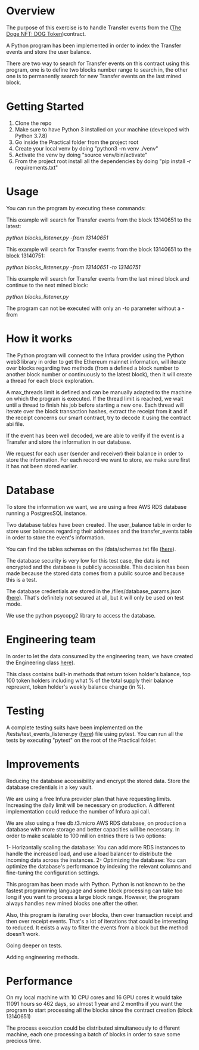 # Overview
The purpose of this exercise is to handle Transfer events from the ([The Doge NFT: DOG Token](https://etherscan.io/address/0xbaac2b4491727d78d2b78815144570b9f2fe8899))contract.

A Python program has been implemented in order to index the Transfer events and store the user balance.

There are two way to search for Transfer events on this contract using this program, one is to define two blocks number range to search in,
the other one is to permanently search for new Transfer events on the last mined block.

# Getting Started

1.	Clone the repo
2.  Make sure to have Python 3 installed on your machine (developed with Python 3.7.8)
3.  Go inside the Practical folder from the project root
4.  Create your local venv by doing "python3 -m venv ./venv"
5.  Activate the venv by doing "source venv/bin/activate"
6.	From the project root install all the dependencies by doing "pip install -r requirements.txt"

# Usage

You can run the program by executing these commands:

This example will search for Transfer events from the block 13140651 to the latest:
    <p><em>python blocks_listener.py -from 13140651</em></p>

This example will search for Transfer events from the block 13140651 to the block 13140751:
    <p><em>python blocks_listener.py -from 13140651 -to 13140751</em></p>

This example will search for Transfer events from the last mined block and continue to the next mined block:
    <p><em>python blocks_listener.py</em></p>

The program can not be executed with only an -to parameter without a -from

# How it works

The Python program will connect to the Infura provider using the Python web3 library in order to get the Ethereum mainnet information, will iterate over blocks regarding two methods 
(from a defined a block number to another block number or continuously to the latest block), then it will create a thread for each block exploration.

A max_threads limit is defined and can be manually adapted to the machine on which the program is executed. If the thread limit is reached,
we wait until a thread to finish his job before starting a new one. Each thread will iterate over the block transaction hashes, extract the receipt from it and
if the receipt concerns our smart contract, try to decode it using the contract abi file. 

If the event has been well decoded, we are able to verify if the event is a Transfer
and store the information in our database.

We request for each user (sender and receiver) their balance in order to store the information. For each record we want to store, we make sure first it has not been stored earlier.

# Database

To store the information we want, we are using a free AWS RDS database running a PostgresSQL instance.

Two database tables have been created. The user_balance table in order to store user balances regarding their addresses and the transfer_events table in order
to store the event's information.

You can find the tables schemas on the /data/schemas.txt file ([here](https://github.com/SkyzoNams/Data-Engineer-Coding-Challenge/blob/main/Practical/data/schemas.txt)).

The database security is very low for this test case, the data is not encrypted and the database is publicly accessible. 
This decision has been made because the stored data comes from a public source and because this is a test.

The database credentials are stored in the /files/database_params.json ([here](https://github.com/SkyzoNams/Data-Engineer-Coding-Challenge/blob/main/Practical/files/database_params.json)). That's definitely not secured at all, but it will only be used on test mode.

We use the python psycopg2 library to access the database.

# Engineering team

In order to let the data consumed by the engineering team, we have created the Engineering class [here](https://github.com/SkyzoNams/Data-Engineer-Coding-Challenge/blob/main/Practical/engineering.py)).

This class contains built-in methods that return token holder's balance, top 100 token holders including what % of the total supply their balance represent, token holder's weekly balance change (in %).

# Testing

A complete testing suits have been implemented on the /tests/test_events_listener.py ([here](https://github.com/SkyzoNams/Data-Engineer-Coding-Challenge/blob/main/Practical/tests/test_events_listener.py)) file using pytest.
You can run all the tests by executing "pytest" on the root of the Practical folder.

# Improvements

Reducing the database accessibility and encrypt the stored data.
Store the database credentials in a key vault.

We are using a free Infura provider plan that have requesting limits. Increasing the daily limit will be necessary on production. 
A different implementation could reduce the number of Infura api call.

We are also using a free db.t3.micro AWS RDS database, on production a database with more storage and better capacities will be necessary.
In order to make scalable to 100 million entries there is two options:

1- Horizontally scaling the database: You can add more RDS instances to handle the increased load, and use a load balancer to distribute the incoming data across the instances.
2- Optimizing the database: You can optimize the database's performance by indexing the relevant columns and fine-tuning the configuration settings.

This program has been made with Python. Python is not known to be the fastest programming language and some block processing can take too long if you want to process a large block range.
However, the program always handles new mined blocks one after the other.

Also, this program is iterating over blocks, then over transaction receipt and then over receipt events. That's a lot of iterations that could be interesting to reduced.
It exists a way to filter the events from a block but the method doesn't work.

Going deeper on tests.

Adding engineering methods.

# Performance

On my local machine with 10 CPU cores and 16 GPU cores it would take 11091 hours so 462 days, so almost 1 year and 2 months if you want the program to start processing all the blocks since the contract creation (block 13140651)

The process execution could be distributed simultaneously to different machine, each one processing a batch of blocks in order to save some precious time.